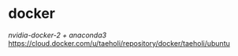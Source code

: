 # docker
_nvidia-docker-2 + anaconda3_  
https://cloud.docker.com/u/taeholi/repository/docker/taeholi/ubuntu
